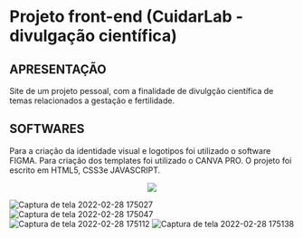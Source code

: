 # Projeto front-end (CuidarLab - divulgação científica)

## APRESENTAÇÃO

Site de um projeto pessoal, com a finalidade de divulgção científica de temas relacionados a gestação e fertilidade.

## SOFTWARES

Para a criação da identidade visual e logotipos foi utilizado o software FIGMA. Para criação dos templates foi utilizado o CANVA PRO. O projeto foi escrito em HTML5, CSS3e JAVASCRIPT.

<p align="center">
<img src="http://img.shields.io/static/v1?label=STATUS&message=EM%20DESENVOLVIMENTO&color=GREEN&style=for-the-badge"/>
</p>


![Captura de tela 2022-02-28 175027](https://user-images.githubusercontent.com/78516615/156056714-d68670f2-cf43-45a9-b552-7f1c36215170.png)
![Captura de tela 2022-02-28 175047](https://user-images.githubusercontent.com/78516615/156056717-d3d3fe8d-8388-46c2-a227-9b441722e5da.png)
![Captura de tela 2022-02-28 175112](https://user-images.githubusercontent.com/78516615/156056720-d67bd03a-a8de-4e12-9d4a-a7b8327d648f.png)
![Captura de tela 2022-02-28 175138](https://user-images.githubusercontent.com/78516615/156056721-a9fa14f9-abf1-4743-ac95-d5be45318a93.png)
